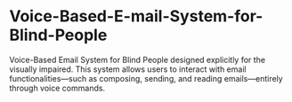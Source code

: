# Voice-Based-E-mail-System-for-Blind-People
Voice-Based Email System for Blind People designed explicitly for the visually impaired. This system allows users to interact with email functionalities—such as composing, sending, and reading emails—entirely through voice commands. 
